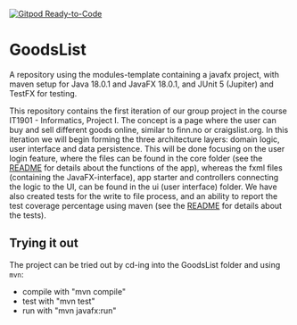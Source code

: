 [![Gitpod Ready-to-Code](https://img.shields.io/badge/Gitpod-Ready--to--Code-blue?logo=gitpod)](https://gitpod.stud.ntnu.no/#https://gitlab.stud.idi.ntnu.no/it1901/groups-2022/gr2226/gr2226)

# GoodsList

A repository using the modules-template containing a javafx project, with maven setup for Java 18.0.1 and JavaFX 18.0.1, and JUnit 5 (Jupiter) and TestFX for testing.

This repository contains the first iteration of our group project in the course IT1901 - Informatics, Project I. The concept is a page where the user can buy and sell different goods online, similar to finn.no or craigslist.org. In this iteration we will begin forming the three architecture layers: domain logic, user interface and data persistence. This will be done focusing on the user login feature, where the files can be found in the core folder (see the [README](GoodsList/core/src/main/java/core/README.md) for details about the functions of the app), whereas the fxml files (containing the JavaFX-interface), app starter and controllers connecting the logic to the UI, can be found in the ui (user interface) folder. We have also created tests for the write to file process, and an ability to report the test coverage percentage using maven (see the [README](GoodsList/ui/src/test/java/ui/README.md) for details about the tests).


## Trying it out

The project can be tried out by cd-ing into the GoodsList folder and using `mvn`:

- compile with "mvn compile"
- test with "mvn test"
- run with "mvn javafx:run"

